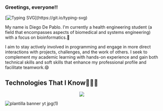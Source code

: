 ### Greetings, everyone!! 
[![Typing SVG](https://readme-typing-svg.demolab.com?font=Fira+Code&pause=1000&color=00D113&background=2400001F&center=true&vCenter=true&random=false&width=435&lines=Bioinformatics+Engineer;Diego+De+Pablo;I%E2%80%99ll+support+you+either+way!!!)](https://git.io/typing-svg)


My name is Diego De Pablo. I'm currently a health engineering student (a field that encompasses aspects of biomedical and systems engineering) with a focus on bioinformatics.🌱 

I aim to stay actively involved in programming and engage in more direct interactions with projects, challenges, and the work of others. I seek to complement my academic learning with hands-on experience and gain both technical skills and soft skills that enhance my professional profile and facilitate teamwork.😄

## Technologies That I Know👨🏻‍💻
<p align="center">
  <a href="https://skillicons.dev">
    <img src="https://skillicons.dev/icons?i=py,java,r,matlab,cs,git,sklearn,linux" />
  </a>
</p>

![plantilla banner yt jpg(1)](https://github.com/Diegodepab/Diegodepab/assets/91531665/686270bd-2053-4656-bb69-54d6bb2dab6e)
